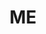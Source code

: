 ---
pid: FS302
title: ME
location_transcription: 29th and Daulphin St
zipcode: '19426'
outside_phl: 'Collegeville PA '
neighborhood: 
age: '40'
age_range: 40-49
instagram: 
image_file_name: FS_302.jpg
proposal_transcription: 
topic: Unknown
topic_summary: '0'
type: Other No Form
keywords_other: 
credit: 
image_labels: 
twitter: nottheking
facebook: 
permalink: "/monuments/fs302/"
layout: item-page
---